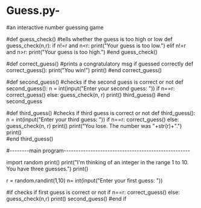 # Guess.py-
#an interactive number guessing game

#def guess_check()
#tells whether the guess is too high or low
def guess_check(n,r):
   if n!=r and n<r:
      print("Your guess is too low.")
   elif n!=r and n>r: 
      print("Your guess is too high.")
#end guess_check()


#def correct_guess()
#prints a congratulatory msg if guessed correctly
def correct_guess():
   print("You win!")
   print()
#end correct_guess()


#def second_guess()
#checks if the second guess is correct or not
def second_guess():
   n = int(input("Enter your second guess: "))
   if n==r:
      correct_guess()
   else:
      guess_check(n, r)
      print()
      third_guess()
#end second_guess


#def third_guess()
#checks if third guess is correct or not
def third_guess():
   n = int(input("Enter your third guess: "))
   if n==r:
      correct_guess()
   else:
      guess_check(n, r)
      print()
      print("You lose. The number was "+str(r)+".")
      print()      
#end third_guess()

#--------main program----------------------------------------------------

import random
print()
print("I'm thinking of an integer in the range 1 to 10. You have three guesses.")
print()

r = random.randint(1,10)
n= int(input("Enter your first guess: "))

#if checks if first guess is correct or not
if n==r:
   correct_guess()
else: 
   guess_check(n,r)
   print()
   second_guess()
#end if 
